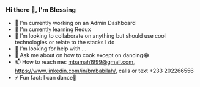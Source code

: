 ### Hi there 👋, I'm Blessing


- 🔭 I’m currently working on an Admin Dashboard
- 🌱 I’m currently learning Redux
- 👯 I’m looking to collaborate on anything but should use cool technologies or relate to the stacks I do
- 🤔 I’m looking for help with ...
- 💬 Ask me about on how to cook except on dancing😂
- 📫 How to reach me: mbamah1999@gmail.com, https://www.linkedin.com/in/bmbabilah/, calls or text +233 202266556
- ⚡ Fun fact: I can dance🤣

